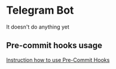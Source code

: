 # Telegram Bot
It doesn't do anything yet

## Pre-commit hooks usage
[Instruction how to use Pre-Commit Hooks](./Precommit.md)
